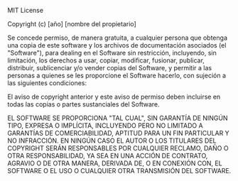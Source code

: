 MIT License

Copyright (c) [año] [nombre del propietario]

Se concede permiso, de manera gratuita, a cualquier persona que obtenga una copia
de este software y los archivos de documentación asociados (el "Software"), para
dealing en el Software sin restricción, incluyendo, sin limitación, los derechos
a usar, copiar, modificar, fusionar, publicar, distribuir, sublicenciar y/o vender
copias del Software, y permitir a las personas a quienes se les proporcione el Software
hacerlo, con sujeción a las siguientes condiciones:

El aviso de copyright anterior y este aviso de permiso deben incluirse en todas las copias
o partes sustanciales del Software.

EL SOFTWARE SE PROPORCIONA "TAL CUAL", SIN GARANTÍA DE NINGÚN TIPO, EXPRESA O IMPLÍCITA,
INCLUYENDO PERO NO LIMITADO A GARANTÍAS DE COMERCIABILIDAD, APTITUD PARA UN FIN PARTICULAR
Y NO INFRACCIÓN. EN NINGÚN CASO EL AUTOR O LOS TITULARES DEL COPYRIGHT SERÁN RESPONSABLES
POR CUALQUIER RECLAMO, DAÑO O OTRA RESPONSABILIDAD, YA SEA EN UNA ACCIÓN DE CONTRATO, AGRAVIO
O DE OTRA MANERA, DERIVADA DE, O EN CONEXIÓN CON, EL SOFTWARE O EL USO O CUALQUIER OTRA
TRANSMISIÓN DEL SOFTWARE.
